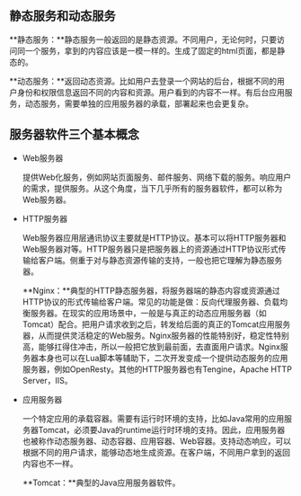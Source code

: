 ## 静态服务和动态服务

**静态服务：**静态服务一般返回的是静态资源。不同用户，无论何时，只要访问同一个服务，拿到的内容应该是一模一样的。生成了固定的html页面，都是静态的。

**动态服务：**返回动态资源。比如用户去登录一个网站的后台，根据不同的用户身份和权限信息返回不同的内容和资源。用户看到的内容不一样。有后台应用服务，动态服务，需要单独的应用服务器的承载，部署起来也会更复杂。

## 服务器软件三个基本概念

- Web服务器

  提供Web化服务，例如网站页面服务、邮件服务、网络下载的服务。响应用户的需求，提供服务。从这个角度，当下几乎所有的服务器软件，都可以称为Web服务器。 

- HTTP服务器

  Web服务器应用层通讯协议主要就是HTTP协议。基本可以将HTTP服务器和Web服务器对等。HTTP服务器只是把服务器上的资源通过HTTP协议形式传输给客户端。侧重于对与静态资源传输的支持，一般也把它理解为静态服务器。

  **Nginx：**典型的HTTP静态服务器，将服务器端的静态内容或资源通过HTTP协议的形式传输给客户端。常见的功能是做：反向代理服务器、负载均衡服务器。在现实的应用场景中，一般是与真正的动态应用服务器（如Tomcat）配合。把用户请求收到之后，转发给后面的真正的Tomcat应用服务器，从而提供灵活稳定的Web服务。Nginx服务器的性能特别好，稳定性特别高，能够扛得住冲击，所以一般把它放到最前面，去直面用户请求。Nginx服务器本身也可以在Lua脚本等辅助下，二次开发变成一个提供动态服务的应用服务器，例如OpenResty。其他的HTTP服务器也有Tengine，Apache HTTP Server，IIS。

- 应用服务器 

  一个特定应用的承载容器。需要有运行时环境的支持，比如Java常用的应用服务器Tomcat，必须要Java的runtime运行时环境的支持。因此，应用服务器也被称作动态服务器、动态容器、应用容器、Web容器。支持动态响应，可以根据不同的用户请求，能够动态地生成资源。在客户端，不同用户拿到的返回内容也不一样。

  **Tomcat：**典型的Java应用服务器软件。